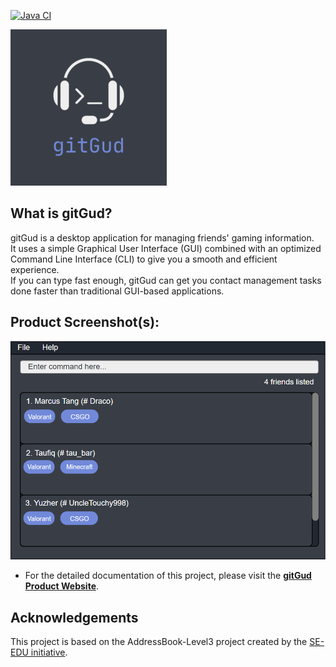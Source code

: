 [![Java CI](https://github.com/AY2122S1-CS2103T-W13-4/tp/actions/workflows/gradle.yml/badge.svg)](https://github.com/AY2122S1-CS2103T-W13-4/tp/actions/workflows/gradle.yml)

![gitGud](docs/images/gitgud.png)

## What is gitGud? 

gitGud is a desktop application for managing friends' gaming information. 
<br />It uses a simple Graphical User Interface (GUI) combined with an optimized Command Line Interface (CLI) to give you a smooth and efficient experience. 
<br />If you can type fast enough, gitGud can get you contact management tasks done faster than traditional GUI-based applications.

## Product Screenshot(s): 

![Ui](docs/images/Ui.png)

* For the detailed documentation of this project, please visit the **[gitGud Product Website](https://ay2122s1-cs2103t-w13-4.github.io/tp/)**.

## Acknowledgements

This project is based on the AddressBook-Level3 project created by the [SE-EDU initiative](https://se-education.org).
